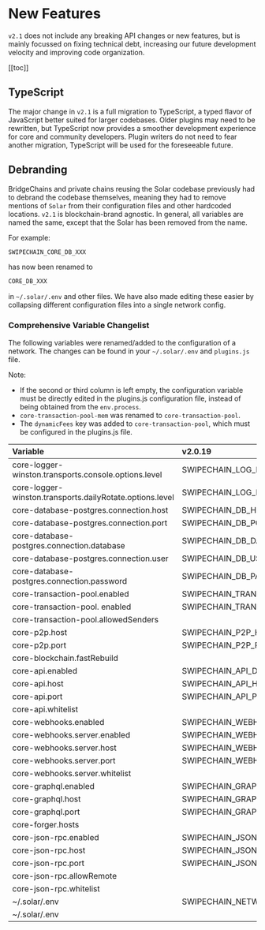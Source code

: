 # New Features

`v2.1` does not include any breaking API changes or new features, but is mainly focussed on fixing technical debt, increasing our future development velocity and improving code organization.

[[toc]]

## TypeScript

The major change in `v2.1` is a full migration to TypeScript, a typed flavor of JavaScript better suited for larger codebases. Older plugins may need to be rewritten, but TypeScript now provides a smoother development experience for core and community developers. Plugin writers do not need to fear another migration, TypeScript will be used for the foreseeable future.

## Debranding

BridgeChains and private chains reusing the Solar codebase previously had to debrand the codebase themselves, meaning they had to remove mentions of `Solar` from their configuration files and other hardcoded locations. `v2.1` is blockchain-brand agnostic. In general, all variables are named the same, except that the Solar has been removed from the name.

For example:

```bash
SWIPECHAIN_CORE_DB_XXX
```

has now been renamed to

```bash
CORE_DB_XXX
```

in `~/.solar/.env` and other files. We have also made editing these easier by collapsing different configuration files into a single network config.

### Comprehensive Variable Changelist

The following variables were renamed/added to the configuration of a network. The changes can be found in your `~/.solar/.env` and `plugins.js` file.

Note:

- If the second or third column is left empty, the configuration variable must be directly edited in the plugins.js configuration file, instead of being obtained from the `env.process`.
- `core-transaction-pool-mem` was renamed to `core-transaction-pool`.
- The `dynamicFees` key was added to `core-transaction-pool`, which must be configured in the plugins.js file.

| Variable                                                 | v2.0.19                             | v2.1                                 | default                                                     |
| :------------------------------------------------------- | :---------------------------------- | :----------------------------------- | :---------------------------------------------------------- |
| core-logger-winston.transports.console.options.level     | SWIPECHAIN_LOG_LEVEL                       | CORE_LOG_LEVEL                       | 'debug'                                                     |
| core-logger-winston.transports.dailyRotate.options.level | SWIPECHAIN_LOG_LEVEL                       | CORE_LOG_LEVEL                       | 'debug'                                                     |
| core-database-postgres.connection.host                   | SWIPECHAIN_DB_HOST                         | CORE_DB_HOST                         | 'localhost'                                                 |
| core-database-postgres.connection.port                   | SWIPECHAIN_DB_PORT                         | CORE_DB_PORT                         | 5432                                                        |
| core-database-postgres.connection.database               | SWIPECHAIN_DB_DATABASE                     | CORE_DB_DATABASE                     | ${process.env.CORE_TOKEN}\_${process.env.CORE_NETWORK_NAME} |
| core-database-postgres.connection.user                   | SWIPECHAIN_DB_USERNAME                     | CORE_DB_USERNAME                     | 'solar'                                                       |
| core-database-postgres.connection.password               | SWIPECHAIN_DB_PASSWORD                     | CORE_DB_PASSWORD                     | 'password'                                                  |
| core-transaction-pool.enabled                            | SWIPECHAIN_TRANSACTION_POOL_DISABLED       | CORE_TRANSACTION_POOL_DISABLED       | true                                                        |
| core-transaction-pool. enabled                           | SWIPECHAIN_TRANSACTION_POOL_MAX_PER_SENDER | CORE_TRANSACTION_POOL_MAX_PER_SENDER | 300                                                         |
| core-transaction-pool.allowedSenders                     |                                     |                                      | []                                                          |
| core-p2p.host                                            | SWIPECHAIN_P2P_HOST                        | CORE_P2P_HOST                        | "0.0.0.0"                                                   |
| core-p2p.port                                            | SWIPECHAIN_P2P_PORT                        | CORE_P2P_PORT                        | 4001                                                        |
| core-blockchain.fastRebuild                              |                                     |                                      | false                                                       |
| core-api.enabled                                         | SWIPECHAIN_API_DISABLED                    | CORE_API_DISABLED                    | true                                                        |
| core-api.host                                            | SWIPECHAIN_API_HOST                        | CORE_API_HOST                        | "0.0.0.0"                                                   |
| core-api.port                                            | SWIPECHAIN_API_PORT                        | CORE_API_PORT                        | 4003                                                        |
| core-api.whitelist                                       |                                     |                                      | ['*']                                                       |
| core-webhooks.enabled                                    | SWIPECHAIN_WEBHOOKS_ENABLED                | CORE_WEBHOOKS_ENABLED                | false                                                       |
| core-webhooks.server.enabled                             | SWIPECHAIN_WEBHOOKS_API_ENABLED            | CORE_WEBHOOKS_API_ENABLED            | false                                                       |
| core-webhooks.server.host                                | SWIPECHAIN_WEBHOOKS_HOST                   | CORE_WEBHOOKS_HOST                   | '0.0.0.0'                                                   |
| core-webhooks.server.port                                | SWIPECHAIN_WEBHOOKS_PORT                   | CORE_WEBHOOKS_PORT                   | 4004                                                        |
| core-webhooks.server.whitelist                           |                                     |                                      | ["127.0.0.1", "::ffff:127.0.0.1"]                           |
| core-graphql.enabled                                     | SWIPECHAIN_GRAPHQL_ENABLED                 | CORE_GRAPHQL_ENABLED                 | false                                                       |
| core-graphql.host                                        | SWIPECHAIN_GRAPHQL_HOST                    | CORE_GRAPHQL_HOST                    | '0.0.0.0'                                                   |
| core-graphql.port                                        | SWIPECHAIN_GRAPHQL_PORT                    | CORE_GRAPHQL_PORT                    | 4005                                                        |
| core-forger.hosts                                        |                                     |                                      | [`http://127.0.0.1:${process.env.CORE_P2P_PORT|| 4001}`]    |
| core-json-rpc.enabled                                    | SWIPECHAIN_JSON_RPC_ENABLED                | CORE_JSON_RPC_ENABLED                | false                                                       |
| core-json-rpc.host                                       | SWIPECHAIN_JSON_RPC_HOST                   | CORE_JSON_RPC_HOST                   | '0.0.0.0'                                                   |
| core-json-rpc.port                                       | SWIPECHAIN_JSON_RPC_PORT                   | CORE_JSON_RPC_PORT                   | 8080                                                        |
| core-json-rpc.allowRemote                                |                                     |                                      | false                                                       |
| core-json-rpc.whitelist                                  |                                     |                                      | ["127.0.0.1", "::ffff:127.0.0.1"]                           |
| ~/.solar/.env                                              | SWIPECHAIN_NETWORK_NAME                    | CORE_NETWORK_NAME                    | 'solar'                                                       |
| ~/.solar/.env                                              |                                     | CORE_TOKEN                           | Ѧ                                                           |

